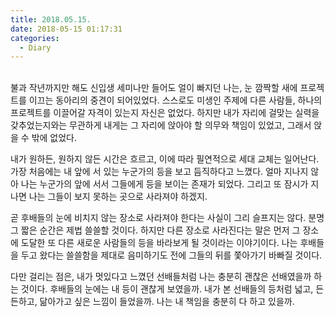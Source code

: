 ```yaml
---
title: 2018.05.15.
date: 2018-05-15 01:17:31
categories:
  - Diary
---
```

<br />
불과 작년까지만 해도 신입생 세미나만 들어도 얼이 빠지던 나는, 눈 깜짝할 새에 프로젝트를 이끄는 동아리의 중견이 되어있었다. 스스로도 미생인 주제에 다른 사람들, 하나의 프로젝트를 이끌어갈 자격이 있는지 자신은 없었다. 하지만 내가 자리에 걸맞는 실력을 갖추었는지와는 무관하게 내게는 그 자리에 앉아야 할 의무와 책임이 있었고, 그래서 앉을 수 밖에 없었다.
<br />

내가 원하든, 원하지 않든 시간은 흐르고, 이에 따라 필연적으로 세대 교체는 일어난다. 가장 처음에는 내 앞에 서 있는 누군가의 등을 보고 듬직하다고 느꼈다. 얼마 지나지 않아 나는 누군가의 앞에 서서 그들에게 등을 보이는 존재가 되었다. 그리고 또 잠시가 지나면 나는 그들이 보지 못하는 곳으로 사라져야 하겠지.
<br />

곧 후배들의 눈에 비치지 않는 장소로 사라져야 한다는 사실이 그리 슬프지는 않다. 분명 그 짧은 순간은 제법 쓸쓸할 것이다. 하지만 다른 장소로 사라진다는 말은 먼저 그 장소에 도달한 또 다른 새로운 사람들의 등을 바라보게 될 것이라는 이야기이다. 나는 후배들을 두고 왔다는 쓸쓸함을 제대로 음미하기도 전에 그들의 뒤를 쫓아가기 바빠질 것이다.
<br />

다만 걸리는 점은, 내가 멋있다고 느꼈던 선배들처럼 나는 충분히 괜찮은 선배였을까 하는 것이다. 후배들의 눈에는 내 등이 괜찮게 보였을까. 내가 본 선배들의 등처럼 넓고, 든든하고, 닮아가고 싶은 느낌이 들었을까. 나는 내 책임을 충분히 다 하고 있을까.
<br />